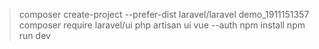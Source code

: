 > composer create-project --prefer-dist laravel/laravel demo_1911151357
> composer require laravel/ui
> php artisan ui vue --auth
> npm install 
> npm run dev
